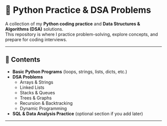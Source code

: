 # 🐍 Python Practice & DSA Problems  

A collection of my **Python coding practice** and **Data Structures & Algorithms (DSA)** solutions.  
This repository is where I practice problem-solving, explore concepts, and prepare for coding interviews.  

---

## 🚀 Contents
- **Basic Python Programs** (loops, strings, lists, dicts, etc.)  
- **DSA Problems**  
  - Arrays & Strings  
  - Linked Lists  
  - Stacks & Queues  
  - Trees & Graphs  
  - Recursion & Backtracking  
  - Dynamic Programming  
- **SQL & Data Analysis Practice** (optional section if you add later)  

---
<!--
## 📂 Project Structure
📦 Text-Summarization-Tool
┣ 📂 static # css, js
┣ 📂 templates # html files
┣ 📂 notebooks # NLP experiments
┣ 📜 app.py # Flask/Streamlit app
┣ 📜 requirements.txt # dependencies
┣ 📜 README.md # project description
-->
